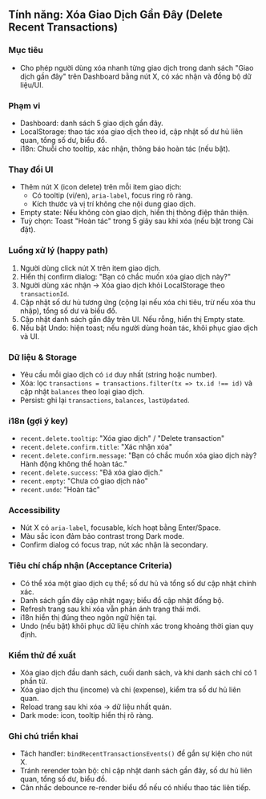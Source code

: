 ## Tính năng: Xóa Giao Dịch Gần Đây (Delete Recent Transactions)

### Mục tiêu
- Cho phép người dùng xóa nhanh từng giao dịch trong danh sách "Giao dịch gần đây" trên Dashboard bằng nút X, có xác nhận và đồng bộ dữ liệu/UI.

### Phạm vi
- Dashboard: danh sách 5 giao dịch gần đây.
- LocalStorage: thao tác xóa giao dịch theo id, cập nhật số dư hủ liên quan, tổng số dư, biểu đồ.
- i18n: Chuỗi cho tooltip, xác nhận, thông báo hoàn tác (nếu bật).

### Thay đổi UI
- Thêm nút X (icon delete) trên mỗi item giao dịch:
  - Có tooltip (vi/en), `aria-label`, focus ring rõ ràng.
  - Kích thước và vị trí không che nội dung giao dịch.
- Empty state: Nếu không còn giao dịch, hiển thị thông điệp thân thiện.
- Tuỳ chọn: Toast "Hoàn tác" trong 5 giây sau khi xóa (nếu bật trong Cài đặt).

### Luồng xử lý (happy path)
1. Người dùng click nút X trên item giao dịch.
2. Hiển thị confirm dialog: "Bạn có chắc muốn xóa giao dịch này?"
3. Người dùng xác nhận → Xóa giao dịch khỏi LocalStorage theo `transactionId`.
4. Cập nhật số dư hủ tương ứng (cộng lại nếu xóa chi tiêu, trừ nếu xóa thu nhập), tổng số dư và biểu đồ.
5. Cập nhật danh sách gần đây trên UI. Nếu rỗng, hiển thị Empty state.
6. Nếu bật Undo: hiện toast; nếu người dùng hoàn tác, khôi phục giao dịch và UI.

### Dữ liệu & Storage
- Yêu cầu mỗi giao dịch có `id` duy nhất (string hoặc number).
- Xóa: lọc `transactions = transactions.filter(tx => tx.id !== id)` và cập nhật `balances` theo loại giao dịch.
- Persist: ghi lại `transactions`, `balances`, `lastUpdated`.

### i18n (gợi ý key)
- `recent.delete.tooltip`: "Xóa giao dịch" / "Delete transaction"
- `recent.delete.confirm.title`: "Xác nhận xóa"
- `recent.delete.confirm.message`: "Bạn có chắc muốn xóa giao dịch này? Hành động không thể hoàn tác."
- `recent.delete.success`: "Đã xóa giao dịch."
- `recent.empty`: "Chưa có giao dịch nào"
- `recent.undo`: "Hoàn tác"

### Accessibility
- Nút X có `aria-label`, focusable, kích hoạt bằng Enter/Space.
- Màu sắc icon đảm bảo contrast trong Dark mode.
- Confirm dialog có focus trap, nút xác nhận là secondary.

### Tiêu chí chấp nhận (Acceptance Criteria)
- Có thể xóa một giao dịch cụ thể; số dư hủ và tổng số dư cập nhật chính xác.
- Danh sách gần đây cập nhật ngay; biểu đồ cập nhật đồng bộ.
- Refresh trang sau khi xóa vẫn phản ánh trạng thái mới.
- i18n hiển thị đúng theo ngôn ngữ hiện tại.
- Undo (nếu bật) khôi phục dữ liệu chính xác trong khoảng thời gian quy định.

### Kiểm thử đề xuất
- Xóa giao dịch đầu danh sách, cuối danh sách, và khi danh sách chỉ có 1 phần tử.
- Xóa giao dịch thu (income) và chi (expense), kiểm tra số dư hủ liên quan.
- Reload trang sau khi xóa → dữ liệu nhất quán.
- Dark mode: icon, tooltip hiển thị rõ ràng.

### Ghi chú triển khai
- Tách handler: `bindRecentTransactionsEvents()` để gắn sự kiện cho nút X.
- Tránh rerender toàn bộ: chỉ cập nhật danh sách gần đây, số dư hủ liên quan, tổng số dư, biểu đồ.
- Cân nhắc debounce re-render biểu đồ nếu có nhiều thao tác liên tiếp.

